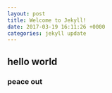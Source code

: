 ```yaml
---
layout: post
title: Welcome to Jekyll!
date: 2017-03-19 16:11:26 +0000
categories: jekyll update
---
```

## hello world

### peace out
